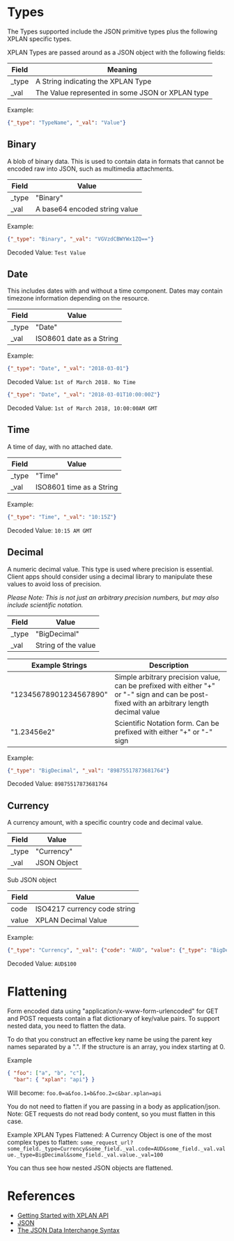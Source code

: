 Types
=====

The Types supported include the JSON primitive types plus the following XPLAN specific types.

XPLAN Types are passed around as a JSON object with the following fields:

| Field | Meaning |
| --- | --- |
| \_type | A String indicating the XPLAN Type |
| \_val | The Value represented in some JSON or XPLAN type |

Example:
```json
{"_type": "TypeName", "_val": "Value"}
```

Binary
------

A blob of binary data.
This is used to contain data in formats that cannot be encoded raw into JSON, such as multimedia attachments.

| Field | Value |
| --- | --- |
| \_type | "Binary" |
| _val |  A base64 encoded string value |

Example:
```json
{"_type": "Binary", "_val": "VGVzdCBWYWx1ZQ=="}
```
Decoded Value: `Test Value`

Date
----

This includes dates with and without a time component.
Dates may contain timezone information depending on the resource.

| Field | Value |
| --- | --- |
| \_type | "Date" |
| \_val | ISO8601 date as a String |

Example:
```json
{"_type": "Date", "_val": "2018-03-01"}
```

Decoded Value: `1st of March 2018. No Time`

```json
{"_type": "Date", "_val": "2018-03-01T10:00:00Z"}
```

Decoded Value: `1st of March 2018, 10:00:00AM GMT`

Time
----

A time of day, with no attached date.

| Field | Value |
| --- | --- |
| \_type | "Time" |
| \_val |  ISO8601 time as a String |

Example:
```json
{"_type": "Time", "_val": "10:15Z"}
```
Decoded Value: `10:15 AM GMT`

Decimal
-------

A numeric decimal value. This type is used where precision is essential.
Client apps should consider using a decimal library to manipulate these values to avoid loss of precision.

*Please Note: This is not just an arbitrary precision numbers, but may also include scientific notation.*

| Field | Value |
| --- | --- |
| \_type | "BigDecimal" |
| \_val | String of the value |

| Example Strings | Description |
| --- | --- |
| "12345678901234567890" | Simple arbitrary precision value, can be prefixed with either "+" or "-" sign and can be post-fixed with an arbitrary length decimal value |
| "1.23456e2" | Scientific Notation form. Can be prefixed with either "+" or "-" sign |

Example:
```json
{"_type": "BigDecimal", "_val": "89875517873681764"}
```
Decoded Value: `89875517873681764`

Currency
--------

A currency amount, with a specific country code and decimal value.

| Field | Value |
| --- | --- |
| \_type | "Currency" |
| \_val | JSON Object |

Sub JSON object

| Field | Value |
| --- | --- |
| code | ISO4217 currency code string |
| value | XPLAN Decimal Value |

Example:
```json
{"_type": "Currency", "_val": {"code": "AUD", "value": {"_type": "BigDecimal", "_val": "100"}}}
```
Decoded Value: `AUD$100`

Flattening
==========

Form encoded data using "application/x-www-form-urlencoded" for GET and POST requests contain a flat dictionary of key/value pairs. To support nested data, you need to flatten the data.

To do that you construct an effective key name be using the parent key names separated by a ".".
If the structure is an array, you index starting at 0.

Example
```json
{ "foo": ["a", "b", "c"],
  "bar": { "xplan": "api"} }
```

Will become: `foo.0=a&foo.1=b&foo.2=c&bar.xplan=api`

You do not need to flatten if you are passing in a body as application/json.
Note: GET requests do not read body content, so you must flatten in this case.

Example XPLAN Types Flattened:
A Currency Object is one of the most complex types to flatten:
`some_request_url?some_field._type=Currency&some_field._val.code=AUD&some_field._val.value._type=BigDecimal&some_field._val.value._val=100`

You can thus see how nested JSON objects are flattened.

References
=========

- [Getting Started with XPLAN API](https://insights.iressconnect.com/docs/DOC-7376)
- [JSON](https://www.json.org/)
- [The JSON Data Interchange Syntax](http://www.ecma-international.org/publications/files/ECMA-ST/ECMA-404.pdf)
